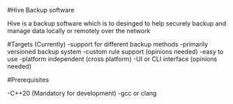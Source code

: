 #Hive Backup software

Hive is a backup software which is to desinged to help securely backup and manage data locally or remotely over the network

#Targets (Currently)
-support for different backup methods
-primarily versioned backup system 
-custom rule support (opinions needed)
-easy to use
-platform independent (cross platform)
-UI or CLI interface (opinions needed)

#Prerequisites

-C++20 (Mandatory for development)
-gcc or clang

